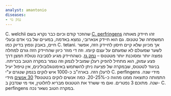 ```yaml
---
analyst: amantonio
diseases:
- נמק גזי
---
```


C. welchii שהוזכר קודם וכיום כבר נקרא בשם [C. perfringens](https://en.wikipedia.org/wiki/Clostridium_perfringens) זהו חיידק מאותה המשפחה של טטנוס. גם הוא חיידק אנארובי, נמצא באדמה, במעיים של בני אדם ובעלי חיים, באבק ונפוץ בדיוק כמו C. tetani. אך מכיוון שלא קיים חיסון לחיידק הזה, אפשר לשער שמעולם לא שמעתם על עצם קיומו. וזה די מוזר כיוון שהחיידק הזה גורם למחלה נפוצה יותר ומסוכנת יותר מטטנוס – [נמק גז](https://en.wikipedia.org/wiki/Gas_gangrene). כשהחיידק מגיע לסביבה נטולת חמצן דרך פצע עמוק, הוא מתחיל להפיק רעלן שמוביל לנמק וזה נגמר במקרה הטוב בכריתה. בניגוד לטטנוס, שבמקרה של פציעה ניתן להשתמש באימונוגלובולינים, אין טיפול יעיל לרעלן הזה.
בארה"ב כ-1000 איש לוקים בנמק שנגרם ע"י C. perfingens מידי שנה. התמותה כתוצאה ממנו מהווה כ-20-25%.
כמה אנשים לוקים בטטנוס? [30 אנשים](https://www.cdc.gov/vaccines/pubs/pinkbook/downloads/appendices/e/reported-cases.pdf) מידי שנה. מתוכם 3 נפטרים. ואם מי ששרד את הטטנוס מבריא לחלוטין, אזי מי שנדבק ב- C. perfingens במקרה הטוב נשאר נכה.
